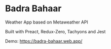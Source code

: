 # Badra Bahaar

Weather App based on Metaweather API

Built with Preact, Redux-Zero, Tachyons and Jest

Demo: https://badra-bahaar.web.app/